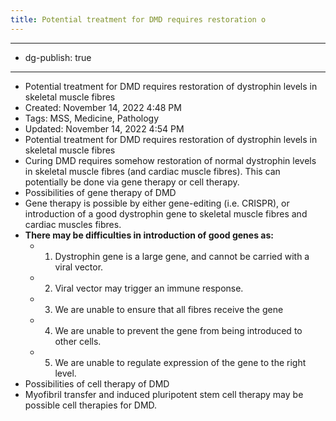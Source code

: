 ```yaml
---
title: Potential treatment for DMD requires restoration o
---
```


- --
- dg-publish: true
- --
- Potential treatment for DMD requires restoration of dystrophin levels in skeletal muscle fibres
- Created: November 14, 2022 4:48 PM
- Tags: MSS, Medicine, Pathology
- Updated: November 14, 2022 4:54 PM
- Potential treatment for DMD requires restoration of dystrophin levels in skeletal muscle fibres
- Curing DMD requires somehow restoration of normal dystrophin levels in skeletal muscle fibres (and cardiac muscle fibres). This can potentially be done via gene therapy or cell therapy.
- Possibilities of gene therapy of DMD
- Gene therapy is possible by either gene-editing (i.e. CRISPR), or introduction of a good dystrophin gene to skeletal muscle fibres and cardiac muscles fibres.
- ******************************************************************************************There may be difficulties in introduction of good genes as:******************************************************************************************
	- 1. Dystrophin gene is a large gene, and cannot be carried with a viral vector.
	- 2. Viral vector may trigger an immune response.
	- 3. We are unable to ensure that all fibres receive the gene
	- 4. We are unable to prevent the gene from being introduced to other cells.
	- 5. We are unable to regulate expression of the gene to the right level.
- Possibilities of cell therapy of DMD
- Myofibril transfer and induced pluripotent stem cell therapy may be possible cell therapies for DMD.